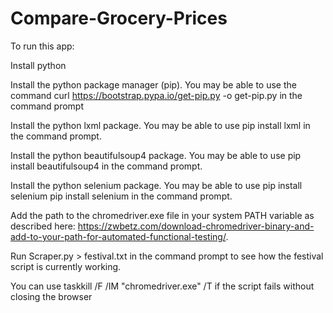# Compare-Grocery-Prices

To run this app:

Install python 

Install the python package manager (pip). You may be able to use the command curl https://bootstrap.pypa.io/get-pip.py -o get-pip.py in the command prompt

Install the python lxml package. You may be able to use pip install lxml in the command prompt.

Install the python beautifulsoup4 package. You may be able to use pip install beautifulsoup4 in the command prompt.

Install the python selenium package. You may be able to use pip install selenium pip install selenium in the command prompt.

Add the path to the chromedriver.exe file in your system PATH variable as described here: https://zwbetz.com/download-chromedriver-binary-and-add-to-your-path-for-automated-functional-testing/.

Run Scraper.py > festival.txt in the command prompt to see how the festival script is currently working. 

You can use taskkill /F /IM "chromedriver.exe" /T if the script fails without closing the browser
